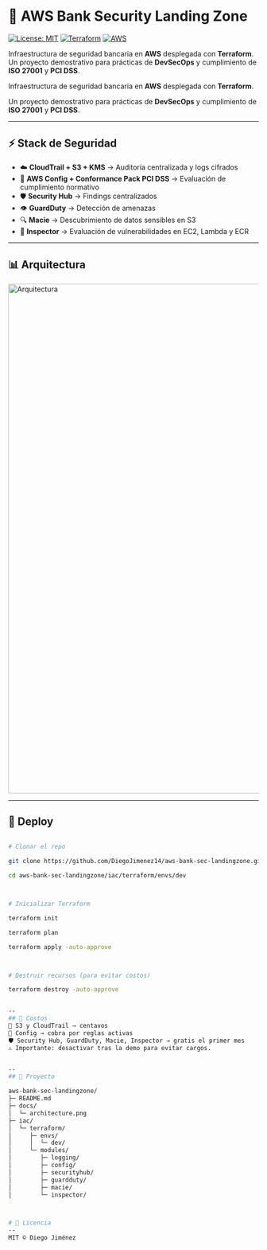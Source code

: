 # 🏦 AWS Bank Security Landing Zone  

[![License: MIT](https://img.shields.io/badge/License-MIT-yellow.svg)](LICENSE)
[![Terraform](https://img.shields.io/badge/IaC-Terraform-blue.svg)](https://www.terraform.io/)
[![AWS](https://img.shields.io/badge/Cloud-AWS-orange.svg)](https://aws.amazon.com/)

Infraestructura de seguridad bancaria en **AWS** desplegada con **Terraform**.  
Un proyecto demostrativo para prácticas de **DevSecOps** y cumplimiento de **ISO 27001** y **PCI DSS**.  




Infraestructura de seguridad bancaria en **AWS** desplegada con **Terraform**.  

Un proyecto demostrativo para prácticas de **DevSecOps** y cumplimiento de **ISO 27001** y **PCI DSS**.  



---



## ⚡ Stack de Seguridad  


- ☁️ **CloudTrail + S3 + KMS** → Auditoría centralizada y logs cifrados  
- 📏 **AWS Config + Conformance Pack PCI DSS** → Evaluación de cumplimiento normativo  
- 🛡 **Security Hub** → Findings centralizados  
- 👁 **GuardDuty** → Detección de amenazas  
- 🔍 **Macie** → Descubrimiento de datos sensibles en S3  
- 🧪 **Inspector** → Evaluación de vulnerabilidades en EC2, Lambda y ECR  



---



## 📊 Arquitectura  

<img width="1536" height="1024" alt="Arquitectura" src="https://github.com/user-attachments/assets/2c5141f1-0281-4f38-b12e-6671e63d2c85" />





---



## 🚀 Deploy  



```bash

# Clonar el repo

git clone https://github.com/DiegoJimenez14/aws-bank-sec-landingzone.git

cd aws-bank-sec-landingzone/iac/terraform/envs/dev



# Inicializar Terraform

terraform init

terraform plan

terraform apply -auto-approve



# Destruir recursos (para evitar costos)

terraform destroy -auto-approve


--
## 💸 Costos
💾 S3 y CloudTrail → centavos
📏 Config → cobra por reglas activas
🛡 Security Hub, GuardDuty, Macie, Inspector → gratis el primer mes
⚠️ Importante: desactivar tras la demo para evitar cargos.


--
## 📂 Proyecto

aws-bank-sec-landingzone/
├─ README.md
├─ docs/
│  └─ architecture.png
├─ iac/
│  └─ terraform/
│     ├─ envs/
│     │  └─ dev/
│     └─ modules/
│        ├─ logging/
│        ├─ config/
│        ├─ securityhub/
│        ├─ guardduty/
│        ├─ macie/
│        └─ inspector/



# 📜 Licencia
--
MIT © Diego Jiménez



